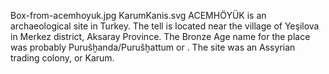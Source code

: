 Box-from-acemhoyuk.jpg KarumKanis.svg ACEMHÖYÜK is an archaeological site in Turkey. The tell is located near the village of Yeşilova in Merkez district, Aksaray Province. The Bronze Age name for the place was probably Purušḫanda/Purušḫattum or . The site was an Assyrian trading colony, or Karum.
